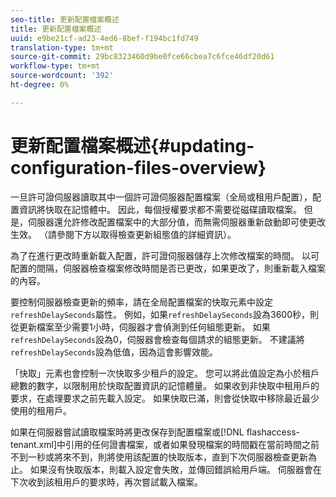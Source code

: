 ```yaml
---
seo-title: 更新配置檔案概述
title: 更新配置檔案概述
uuid: e9be21cf-ad23-4ed6-8bef-f194bc1fd749
translation-type: tm+mt
source-git-commit: 29bc8323460d9be0fce66cbea7c6fce46df20d61
workflow-type: tm+mt
source-wordcount: '392'
ht-degree: 0%

---
```



# 更新配置檔案概述{#updating-configuration-files-overview}

一旦許可證伺服器讀取其中一個許可證伺服器配置檔案（全局或租用戶配置），配置資訊將快取在記憶體中。 因此，每個授權要求都不需要從磁碟讀取檔案。 但是，伺服器還允許修改配置檔案中的大部分值，而無需伺服器重新啟動即可使更改生效。 （請參閱下方以取得檢查更新組態值的詳細資訊）。

為了在進行更改時重新載入配置，許可證伺服器儲存上次修改檔案的時間。 以可配置的間隔，伺服器檢查檔案修改時間是否已更改，如果更改了，則重新載入檔案的內容。

要控制伺服器檢查更新的頻率，請在全局配置檔案的快取元素中設定`refreshDelaySeconds`屬性。 例如，如果`refreshDelaySeconds`設為3600秒，則從更新檔案至少需要1小時，伺服器才會偵測到任何組態更新。 如果`refreshDelaySeconds`設為0，伺服器會檢查每個請求的組態更新。 不建議將`refreshDelaySeconds`設為低值，因為這會影響效能。

「快取」元素也會控制一次快取多少租戶的設定。 您可以將此值設定為小於租戶總數的數字，以限制用於快取配置資訊的記憶體量。 如果收到非快取中租用戶的要求，在處理要求之前先載入設定。 如果快取已滿，則會從快取中移除最近最少使用的租用戶。

如果在伺服器嘗試讀取檔案時將更改保存到配置檔案或[!DNL flashaccess-tenant.xml]中引用的任何證書檔案，或者如果發現檔案的時間戳在當前時間之前不到一秒或將來不到，則將使用該配置的快取版本，直到下次伺服器檢查更新為止。 如果沒有快取版本，則載入設定會失敗，並傳回錯誤給用戶端。 伺服器會在下次收到該租用戶的要求時，再次嘗試載入檔案。
